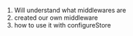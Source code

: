 1. Will understand what middlewares are
2. created our own middleware 
3. how to use it with configureStore